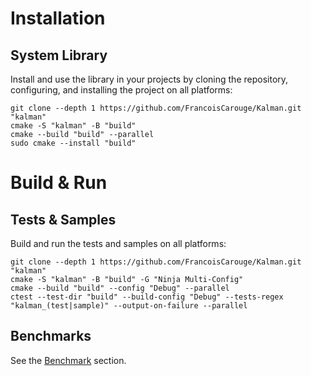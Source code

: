# Installation

## System Library

Install and use the library in your projects by cloning the repository, configuring, and installing the project on all platforms:

```shell
git clone --depth 1 https://github.com/FrancoisCarouge/Kalman.git "kalman"
cmake -S "kalman" -B "build"
cmake --build "build" --parallel
sudo cmake --install "build"
```

# Build & Run

## Tests & Samples

Build and run the tests and samples on all platforms:

```shell
git clone --depth 1 https://github.com/FrancoisCarouge/Kalman.git "kalman"
cmake -S "kalman" -B "build" -G "Ninja Multi-Config"
cmake --build "build" --config "Debug" --parallel
ctest --test-dir "build" --build-config "Debug" --tests-regex "kalman_(test|sample)" --output-on-failure --parallel
```

## Benchmarks

See the [Benchmark](benchmark/) section.
